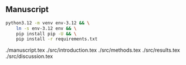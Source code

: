 ## Manuscript

``` bash
python3.12 -m venv env-3.12 && \
    ln -s env-3.12 env && \
    pip install pip -U && \
    pip install -r requirements.txt
```


./manuscript.tex
./src/introduction.tex
./src/methods.tex
./src/results.tex
./src/discussion.tex
